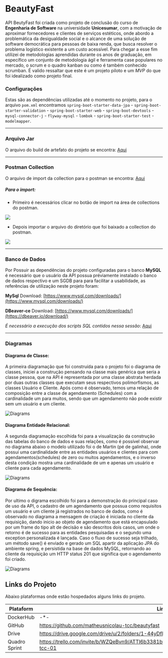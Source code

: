 # BeautyFast


API BeutyFast foi criada como projeto de conclusão do curso de **Engenharia de Software** na universidade **Unicesumar**, com
a motivação de aproximar fornecedores e clientes de serviços estéticos, onde abordo a problemática da desigualdade social 
e o alcance de uma solução de software democrática para pessoas de baixa renda, que busca resolver
o problema logístico existente a um custo acessível. Para chegar a esse fim utilizei de
metodologias aprendidas durante os anos de graduação, em específico um conjunto de
metodologia ágil e ferramenta case populares no mercado, o scrum e o quadro kanban ou
como é também conhecido scrumban. É valido ressaltar que este é um projeto piloto e um *MVP* do que foi idealizado como 
projeto final. 


### Configurações
Estas são as dependências utilizadas até o momento no projeto, para o arquivo `pom.xml` encontramos `spring-boot-starter-data-jpa` - 
`spring-boot-starter-validation` - `spring-boot-starter-web` - `spring-boot-devtools` - `mysql-connector-j` - `flyway-mysql` -
`lombok` - `spring-boot-starter-test` - `modelmapper`.

---

### Arquivo Jar
O arquivo do build de artefato do projeto se encontra: [Aqui](out/artifacts/api_beautyfast_jar/api-beautyfast.jar)

---

### Postman Collection
O arquivo de import da collection para o postman se encontra: [Aqui](src/main/resources/collection-postman/BeautyFast.postman_collection.json)


##### Para o import: 
- Primeiro é necessários clicar no botão de import na área de collections do postman.

![](src/main/resources/collection-postman/import-postman-1.png)

- Depois importar o arquivo do diretório que foi baixado a collection do postman.

![](src/main/resources/collection-postman/import-postman-2.png)

---

### Banco de Dados
Por Possuir as dependências do projeto configuradas para o banco **MySQL** é necessário que o usuário da API possua préviamente instalado
o banco de dados respectivo e um SGDB para para facilitar a usabilidade, as referências de utilização neste projeto foram:


**MySql** Download: [https://www.mysql.com/downloads/](https://www.mysql.com/downloads/)


**DBeaver-ce** Download: [https://www.mysql.com/downloads/](https://dbeaver.io/download/)


*É necessário a execução dos scripts SQL contidos nessa sessão*: [Aqui](src/main/resources/db.migration/V1__create-tables.sql)

---

### Diagramas

#### Diagrama de Classe: 
A primeira diagramação que foi construída para o projeto foi
o diagrama de classes, iniciei a construção pensando na classe mais genérica que
seria a classe pessoa, que na API é representada por uma classe abstrata herdada
por duas outras classes que executam seus respectivos polimorfismos, as classes
Usuário e Cliente. Após como é observado, temos uma relação de composição entre
a classe de agendamento (Schedules) com a cardinalidade um para muitos, sendo
que um agendamento não pode existir sem um usuário e um cliente.

![Diagrams](src/main/resources/diagrams/classe-model.jpg)

#### Diagrama Entidade Relacional:
A segunda diagramação escolhida foi para
a visualização da construção das tabelas do banco de dados e suas relações,
como é possível observar no diagrama abaixo o modelo utilizado foi o de Martin
(pé de galinha), onde possuí uma cardinalidade entre as entidades usuários e
clientes para com agendamentos(schedules) de zero ou muitos agendamentos,
e o inverso desta condição mostra uma cardinalidade de um e apenas um
usuário e cliente para cada agendamento.

![Diagrams](src/main/resources/diagrams/entity-model.drawio.png)

#### Diagrama de Sequência:
Por ultimo o digrama escolhido foi para a
demonstração do principal caso de uso da API, o cadastro de um
agendamento que possua como requisitos um usuário e um cliente já
registrados no banco de dados, como é observado no diagrama a mensagem
de criação é iniciada no cliente da requisição, dando inicio ao objeto de
agendamento que está encapsulado por um frame do tipo alt de decisão e são descritos 
dois casos, um onde o retorno é de sucesso para as entidades
pesquisadas e o segundo uma exception personalizada é lançada. Caso o fluxo
de sucesso seja trilhado, um método save() é enviado e gerado um SQL apartir
da aplicação JPA do ambiente spring, e persistida na base de dados MySQL,
retornando ao cliente da requisição um HTTP status 201 que significa que o
agendamento foi criado.

![Diagrams](src/main/resources/diagrams/sequence-model.drawio.png)



## Links do Projeto

Abaixo plataformas onde estão hospedados alguns links do projeto.

| Plataform    | Link                                                                                            |
|--------------|-------------------------------------------------------------------------------------------------|
| DockerHub    | -*-                                                                                             |
| GitHub       | https://github.com/matheusnicolau-tcc/beautyfast                                                |
| Drive        | https://drive.google.com/drive/u/2/folders/1-44yDfLyEbLz_kkzmSQYOKGiGmhgT7Fn                    |
| Quadro Sprint | https://trello.com/invite/b/WZQeBvn9/ATTI6b3381bfc6b73419545e7ba1a1529d641F20D9B8/sprint-tcc-01 |
